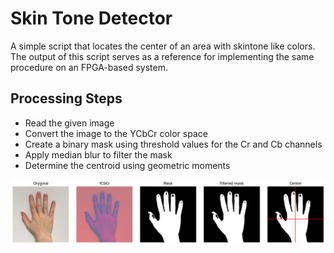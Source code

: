# Skin Tone Detector
A simple script that locates the center of an area with skintone like colors. The output of this script serves as a reference for implementing the same procedure on an FPGA-based system.

## Processing Steps
- Read the given image  
- Convert the image to the YCbCr color space  
- Create a binary mask using threshold values for the Cr and Cb channels  
- Apply median blur to filter the mask  
- Determine the centroid using geometric moments


![Script output](img/output.png)
